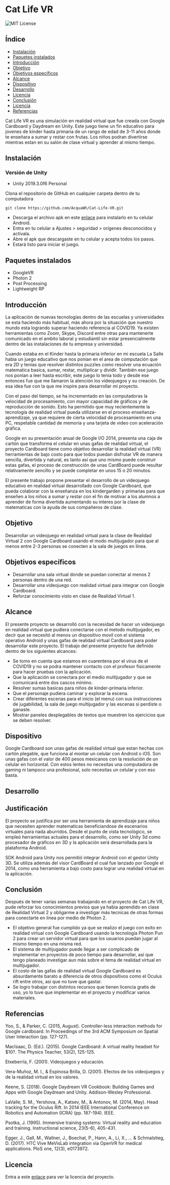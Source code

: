 # Cat Life VR
![MIT License](http://img.shields.io/badge/license-MIT-blue.svg?style=flat)

## Índice

- [Instalación](#instalación)
- [Paquetes instalados](#paquetes-instalados)
- [Introducción](#introducción)
- [Objetivo](#objetivo)
- [Objetivos específicos](#objetivos-específicos)
- [Alcance](#alcance)
- [Dispositivo](#dispositivo)
- [Desarrollo](#desarrollo)
- [Licencia](#licencia)
- [Conclusión](#conclusión)
- [Licencia](#licencia)
- [Referencias](#referencias)

Cat Life VR es una simulación en realidad virtual que fue creada con Google Cardboard y Daydream en Unity. Este juego tiene un fin educativo para jovenes de kinder hasta primaria de un rango de edad de 3-11 años donde te enseñara a sumar y restar con frutas. Los niños podran divertirse mientras estan en su salón de clase virtual y aprender al mismo tiempo.

## Instalación

### Versión de Unity

 - Unity 2019.3.0f6 Personal

Clona el repositorio de GitHub en cualquier carpeta dentro de tu computadora

    git clone https://github.com/AcquaWh/Cat-Life-VR.git
    
- Descarga el archivo apk en este [enlace](#) para instalarlo en tu celular Android.
- Entra en tu celular a Ajustes > seguridad > orígenes desconocidos y actívala.
- Abre el apk que descargaste en tu celular y acepta todos los pasos.
- Estará listo para iniciar el juego.

## Paquetes instalados

- GoogleVR
- Photon 2
- Post Processing
- Lightweight RP

## Introducción
La aplicación de nuevas tecnologías dentro de las escuelas y universidades se esta haciendo más habitual, más ahora por la situación que nuestro mundo esta logrando superar haciendo referencia al COVID19. Ya existen herramientas como Zoom, Skype, Discord entre otras para mantenerte comunicado en el ambito laboral y estudiantil sin estar presencialmente dentro de las instalaciones de tu empresa y universidad.

Cuando estaba en el Kinder hasta la primaria inferior en mi escuela La Salle habia un juego educativo que nos ponian en el area de computación que era 2D y tenias que resolver distintos puzzles como resolver una ecuación matematica basica, sumar, restar, multiplicar y dividir. También ese juego nos ponian a leer hasta escribir, este juego lo tenia todo y desde ese entonces fue que me llamaron la atención los videojuegos y su creación. De esa idea fue con la que me inspire para desarrollar mi proyecto.

Con el paso del tiempo, se ha incrementado en las computadoras la velocidad de procesamiento, con mayor capacidad de gráficos y de reproducción de sonido. Esto ha
permitido que muy recientemente la tecnología de realidad virtual pueda utilizarse en el proceso enseñanza-aprendizaje, ya que requiere de cierta velocidad de procesamiento en
una PC, respetable cantidad de memoria y una tarjeta de video con aceleración gráfica.

Google en su presentación anual de Google I/O 2014, presenta una caja de cartón que transforma el celular en unas gafas de realidad virtual, el proyecto Cardboard tiene como
objetivo desarrollar la realidad virtual (VR) herramientas de bajo costo para que todos puedan disfrutar VR de manera sencilla, divertida y natural, es tanto así que uno mismo
puede construir estas gafas, el proceso de construcción de unas CardBoard puede resultar relativamente sencillo y se puede completar en unos 15 o 20 minutos.

El presente trabajo propone presentar el desarrollo de un videojuego educativo en realidad virtual desarrollado con Google Cardboard, que pueda colaborar con la enseñanza en los kindergarden y primarias para que enseñen a los niños a sumar y restar con el fin de motivar a los alumnos a aprender de forma divertida aumentando su interes por la clase de matematicas con la ayuda de sus compañeros de clase.

## Objetivo
Desarrollar un videojuego en realidad virtual para la clase de Realidad Virtual 2 con Google Cardboard usando el modo multijugador para que al menos entre 2-3 personas se conecten a la sala de juegos en línea.

## Objetivos específicos 
- Desarrollar una sala virtual donde se puedan conectar al menos 2 personas dentro de una red.
- Desarrollar una videojuego con realidad virtual para integrar con Google Cardboard.
- Reforzar conocimiento visto en clase de Realidad Virtual 1.

## Alcance
El presente proyecto se desarrolló con la necesidad de hacer un videojuego en realidad virtual que pudiera conectarse con el metodo multijugador, es decir que se necesitó al menos un dispositivo movil con el sistema operativo Android y unas gafas de realidad virtual Cardboard para poder desarrollar este proyecto. El trabajo del presente proyecto fue definido dentro de los siguientes alcances:
- Se tomo en cuenta que estamos en cuarentena por el virus de el COVID19 y no se podra mantener contacto con el profesor fisicamente para hacer pruebas con la aplicación.
- Que la aplicación se conectara por el medio multijugador y que se comunicará entre dos cascos mínimo.
- Resolver sumas basicas para niños de kinder-primaria inferior.
- Que el personaje pudiera caminar y explorar la escena.
- Crear diferentes escenas para el inicio (el menu) con sus instrucciones de jugabilidad, la sala de juego multijugador y las escenas si perdiste o ganaste.
- Mostrar paneles desplegables de textos que muestren los ejercicios que se deben resolver.

## Dispositivo
Google Cardboard son unas gafas de realidad virtual que estan hechas con cartón plegable, que funciona al montar un celular con Android o iOS. Son unas gafas con el valor de 400 pesos mexicanos con la resolución de un celular en horizontal. Con estos lentes no necesitas una computadora de gaming ni tampoco una profesional, solo necesitas un celular y con eso basta.

## Desarrollo


## Justificación
El proyecto se justifica por ser una herramienta de aprendizaje para niños que necesiten aprender matematicas beneficiandose de escenarios virtuales para nada aburridos.
Desde el punto de vista tecnológico, se empleó herramientas actuales para el desarrollo, como ser Unity 3d como procesador de gráficos en 3D y la aplicación será desarrollada para la plataforma Android. 

SDK Android para Unity nos permitió integrar Android con el gestor Unity 3D. Se utiliza además del visor CardBoard el cual fue lanzado por Google el 2014, como una herramienta
a bajo costo para lograr una realidad virtual en la aplicación.

## Conclusión
Después de tener varias semanas trabajando en el proyecto de Cat Life VR, pude reforzar los conocimientos previos que ya habia aprendido en clase de Realidad Virtual 2 y obligarme a investigar más tecnicas de otras formas para conectarte en línea por medio de Photon 2.

- El objetivo general fue cumplido ya que se realizo el juego con exito en realidad virtual con Google Cardboard usando la tecnología Photon Pun 2 para crear un servidor virtual para que los usuarios puedan jugar al mismo tiempo en una misma red.
- El sistema de multijugador puede llegar a ser complicado de implementar en proyectos de poco tiempo para desarrollar, así que tengo planeado investigar aun más sobre el tema de realidad virtual en multijugador.
- El costo de las gafas de realidad virtual Google Cardboard es absurdamente barato a diferencia de otros dispositivos como el Oculus rift entre otros, así que no tuve que gastar.
- Se logro trabajar con distintos recursos que tienen licencia gratis de uso, yo lo tuve que implementar en el proyecto y modificar varios materiales.

## Referencias
Yoo, S., & Parker, C. (2015, August). Controller-less interaction methods for Google cardboard. In Proceedings of the 3rd ACM Symposium on Spatial User Interaction (pp. 127-127).

MacIsaac, D. (Ed.). (2015). Google Cardboard: A virtual reality headset for $10?. The Physics Teacher, 53(2), 125-125.

Etxeberría, F. (2001). Videojuegos y educación.

Vera-Muñoz, M. I., & Espinosa Brilla, D. (2001). Efectos de los videojuegos y de la realidad virtual en los valores.

Keene, S. (2018). Google Daydream VR Cookbook: Building Games and Apps with Google Daydream and Unity. Addison-Wesley Professional.

LaValle, S. M., Yershova, A., Katsev, M., & Antonov, M. (2014, May). Head tracking for the Oculus Rift. In 2014 IEEE International Conference on Robotics and Automation (ICRA) (pp. 187-194). IEEE.

Psotka, J. (1995). Immersive training systems: Virtual reality and education and training. Instructional science, 23(5-6), 405-431.

Egger, J., Gall, M., Wallner, J., Boechat, P., Hann, A., Li, X., ... & Schmalstieg, D. (2017). HTC Vive MeVisLab integration via OpenVR for medical applications. PloS one, 12(3), e0173972.

## Licencia
Entra a este [enlace](https://github.com/AcquaWh/VR-Multiplayer/blob/master/LICENSE) para ver la licencia del proyecto.
